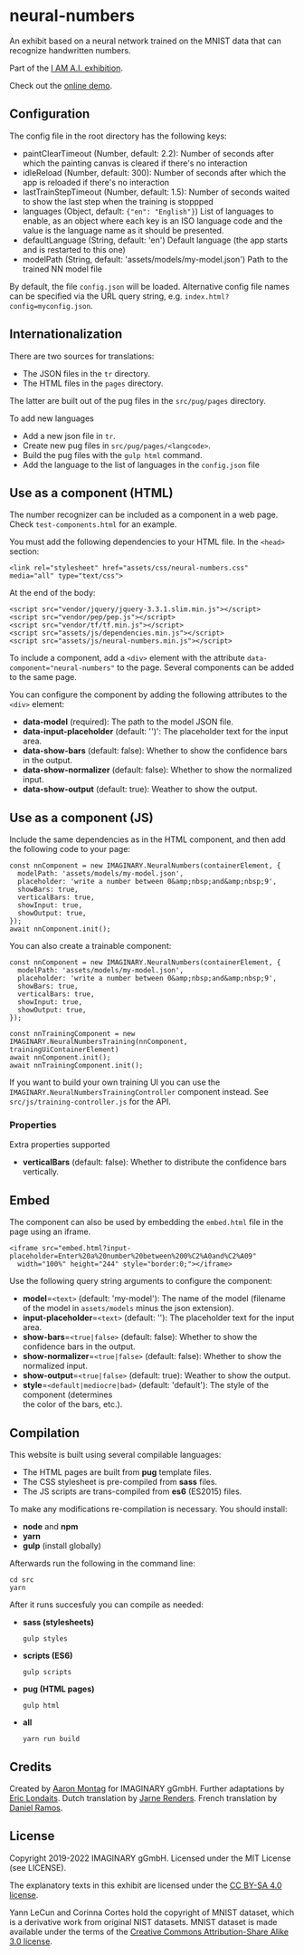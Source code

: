 # neural-numbers

An exhibit based on a neural network trained on the MNIST data that can recognize handwritten numbers.

Part of the [I AM A.I. exhibition](https://www.i-am.ai/).

Check out the [online demo](https://imaginary.github.io/neural-numbers/).

## Configuration

The config file in the root directory has the following keys:

- paintClearTimeout (Number, default: 2.2):
  Number of seconds after which the painting canvas is cleared if there's no interaction
- idleReload (Number, default: 300):
  Number of seconds after which the app is reloaded if there's no interaction
- lastTrainStepTimeout (Number, default: 1.5):
  Number of seconds waited to show the last step when the training is stoppped
- languages (Object, default: `{"en": "English"}`)
  List of languages to enable, as an object where each key is an ISO language code and
  the value is the language name as it should be presented.
- defaultLanguage (String, default: 'en')
  Default language (the app starts and is restarted to this one)
- modelPath (String, default: 'assets/models/my-model.json')
  Path to the trained NN model file

By default, the file `config.json` will be loaded.
Alternative config file names can be specified via the URL query string, e.g. `index.html?config=myconfig.json`.

## Internationalization

There are two sources for translations:

- The JSON files in the `tr` directory.
- The HTML files in the `pages` directory.

The latter are built out of the pug files in the `src/pug/pages` directory.

To add new languages

- Add a new json file in `tr`.
- Create new pug files in `src/pug/pages/<langcode>`.
- Build the pug files with the `gulp html` command.
- Add the language to the list of languages in the `config.json` file

## Use as a component (HTML)

The number recognizer can be included as a component in a web page. Check `test-components.html` for
an example.

You must add the following dependencies to your HTML file. In the `<head>` section:

```
<link rel="stylesheet" href="assets/css/neural-numbers.css" media="all" type="text/css">
```

At the end of the body:

```
<script src="vendor/jquery/jquery-3.3.1.slim.min.js"></script>
<script src="vendor/pep/pep.js"></script>
<script src="vendor/tf/tf.min.js"></script>
<script src="assets/js/dependencies.min.js"></script>
<script src="assets/js/neural-numbers.min.js"></script>
```

To include a component, add a `<div>` element with the attribute `data-component="neural-numbers"`
to the page. Several components can be added to the same page.

You can configure the component by adding the following attributes to the `<div>` element:

- **data-model** (required): The path to the model JSON file.
- **data-input-placeholder** (default: '')': The placeholder text for the input area.
- **data-show-bars** (default: false): Whether to show the confidence bars in the output.
- **data-show-normalizer** (default: false): Whether to show the normalized input.
- **data-show-output** (default: true): Weather to show the output.

## Use as a component (JS)

Include the same dependencies as in the HTML component, and then add the following code to your page:

```
const nnComponent = new IMAGINARY.NeuralNumbers(containerElement, { 
  modelPath: 'assets/models/my-model.json',
  placeholder: 'write a number between 0&amp;nbsp;and&amp;nbsp;9',
  showBars: true,
  verticalBars: true,
  showInput: true,
  showOutput: true,
});
await nnComponent.init();
```

You can also create a trainable component:

```
const nnComponent = new IMAGINARY.NeuralNumbers(containerElement, {
  modelPath: 'assets/models/my-model.json',
  placeholder: 'write a number between 0&amp;nbsp;and&amp;nbsp;9',
  showBars: true,
  verticalBars: true,
  showInput: true,
  showOutput: true,
});

const nnTrainingComponent = new IMAGINARY.NeuralNumbersTraining(nnComponent, trainingUiContainerElement)
await nnComponent.init();
await nnTrainingComponent.init();
```

If you want to build your own training UI  you can use the `IMAGINARY.NeuralNumbersTrainingController`
component instead. See `src/js/training-controller.js` for the API.

### Properties

Extra properties supported

- **verticalBars** (default: false): Whether to distribute the confidence bars vertically.

## Embed

The component can also be used by embedding the `embed.html` file in the page using an iframe.

```
<iframe src="embed.html?input-placeholder=Enter%20a%20number%20between%200%C2%A0and%C2%A09"
  width="100%" height="244" style="border:0;"></iframe>
```

Use the following query string arguments to configure the component:

- **model**=`<text>` (default: 'my-model'): The name of the model (filename of the model in `assets/models`
  minus the json extension).
- **input-placeholder**=`<text>` (default: ''): The placeholder text for the input area.
- **show-bars**=`<true|false>` (default: false): Whether to show the confidence bars in the output.
- **show-normalizer**=`<true|false>` (default: false): Whether to show the normalized input.
- **show-output**=`<true|false>` (default: true): Weather to show the output.
- **style**=`<default|mediocre|bad>` (default: 'default'): The style of the component (determines  
  the color of the bars, etc.).

## Compilation

This website is built using several compilable languages:

- The HTML pages are built from **pug** template files.
- The CSS stylesheet is pre-compiled from **sass** files.
- The JS scripts are trans-compiled from **es6** (ES2015) files.

To make any modifications re-compilation is necessary. You should install:

- **node** and **npm**
- **yarn**
- **gulp** (install globally)

Afterwards run the following in the command line:

```
cd src
yarn
```

After it runs succesfuly you can compile as needed:

- **sass (stylesheets)**

  ```
  gulp styles
  ```

- **scripts (ES6)**

  ```
  gulp scripts
  ```

- **pug (HTML pages)**

  ```
  gulp html
  ```

- **all**
  ```
  yarn run build
  ```

## Credits

Created by [Aaron Montag](https://github.com/montaga) for IMAGINARY gGmbH.
Further adaptations by [Eric Londaits](https://github.com/elondaits).
Dutch translation by [Jarne Renders](https://github.com/JarneRenders).
French translation by [Daniel Ramos](https://github.com/danielramosg).

## License

Copyright 2019-2022 IMAGINARY gGmbH.
Licensed under the MIT License (see LICENSE).

The explanatory texts in this exhibit are licensed under the
[CC BY-SA 4.0 license](https://creativecommons.org/licenses/by-sa/4.0/).

Yann LeCun and Corinna Cortes hold the copyright of MNIST dataset, which is a derivative work from
original NIST datasets. MNIST dataset is made available under the terms of the [Creative Commons
Attribution-Share Alike 3.0 license](https://creativecommons.org/licenses/by-sa/3.0/).
